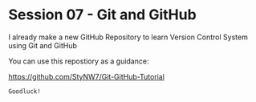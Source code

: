 # Session 07 - Git and GitHub

I already make a new GitHub Repository to learn Version Control System using Git and GitHub

You can use this repostiory as a guidance:

https://github.com/StyNW7/Git-GitHub-Tutorial

<code>Goodluck!</code>